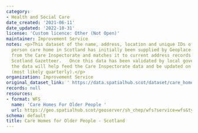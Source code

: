 ```yaml
---
category:
- Health and Social Care
date_created: '2021-06-11'
date_updated: '2022-10-31'
license: 'Custom licence: Other (Not Open)'
maintainer: Improvement Service
notes: <p>This dataset of the name, address, location and unique IDs of every older
  person care home in Scotland has initially been supplied by Geoplace. It takes data
  from the Care Inspectorate and matches it to current address records from the One
  Scotland Gazetteer.   Once this data has been validated by local government custodians,
  the data will help feed the Care Inspectorate data and be updated on a regular basis
  (most likely quarterly).</p>
organization: Improvement Service
original_dataset_link: ' https://data.spatialhub.scot/dataset/care_homes_for_older_people-is'
records: null
resources:
- format: WFS
  name: 'Care Homes For Older People '
  url: https://geo.spatialhub.scot/geoserver/sh_chep/wfs?service=wfs&typeName=sh_chep:pub_chep
schema: default
title: Care Homes for Older People - Scotland
---
```

